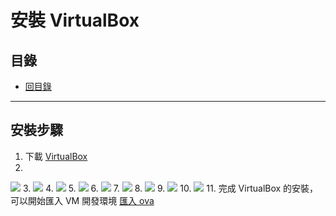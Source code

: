 # 安裝 VirtualBox

## 目錄
- [回目錄](../SUMMARY.md)

***

## 安裝步驟

1. 下載 [VirtualBox](https://www.virtualbox.org/)
2.
![](../img/vb1.png)
3.
![](../img/vb2.png)
4.
![](../img/vb3.png)
5.
![](../img/vb4.png)
6.
![](../img/vb5.png)
7.
![](../img/vb6.png)
8.
![](../img/vb7.png)
9.
![](../img/vb8.png)
10.
![](../img/vb9.png)
11. 完成 VirtualBox 的安裝，可以開始匯入 VM 開發環境
[匯入 ova](../install/index.md)

